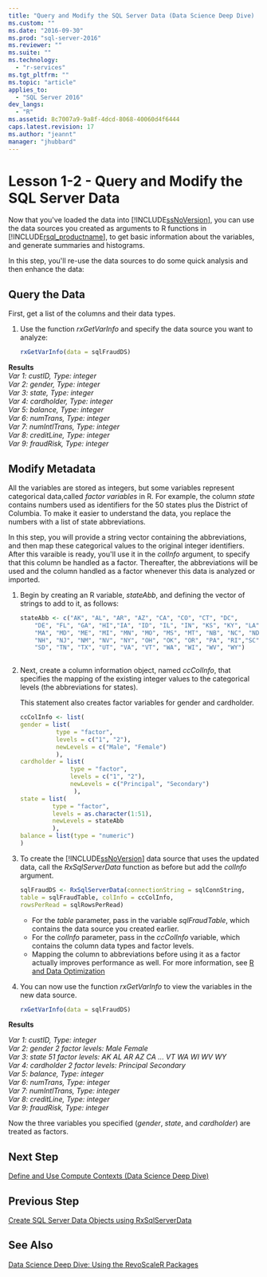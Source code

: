 ```yaml
---
title: "Query and Modify the SQL Server Data (Data Science Deep Dive) | Microsoft Docs"
ms.custom: ""
ms.date: "2016-09-30"
ms.prod: "sql-server-2016"
ms.reviewer: ""
ms.suite: ""
ms.technology: 
  - "r-services"
ms.tgt_pltfrm: ""
ms.topic: "article"
applies_to: 
  - "SQL Server 2016"
dev_langs: 
  - "R"
ms.assetid: 8c7007a9-9a8f-4dcd-8068-40060d4f6444
caps.latest.revision: 17
ms.author: "jeannt"
manager: "jhubbard"
---
```

# Lesson 1-2 - Query and Modify the SQL Server Data
Now that you've loaded the data into [!INCLUDE[ssNoVersion](../../../a9notintoc/includes/ssnoversion-md.md)], you can use the data sources you created  as arguments to R functions in [!INCLUDE[rsql_productname](../../../a9notintoc/includes/rsql-productname-md.md)], to get basic information about the variables, and generate summaries and histograms.  
  
In this step, you'll re-use the data sources to do some quick analysis and then enhance the data:  
  
## Query the Data  
First, get a list of the columns and their data types.  
  
1.  Use the function *rxGetVarInfo* and specify the data source you want to analyze:  
  
    ```R  
    rxGetVarInfo(data = sqlFraudDS)   
    ```  
  
  
**Results**  
*Var 1: custID, Type: integer*  
*Var 2: gender, Type: integer*  
*Var 3: state, Type: integer*  
*Var 4: cardholder, Type: integer*  
*Var 5: balance, Type: integer*  
*Var 6: numTrans, Type: integer*  
*Var 7: numIntlTrans, Type: integer*  
*Var 8: creditLine, Type: integer*  
*Var 9: fraudRisk, Type: integer*  
  
## Modify Metadata  
All the variables are stored as integers, but some variables represent categorical data,called *factor variables* in R. For example, the column *state* contains numbers used as identifiers for the 50 states plus the District of Columbia.  To make it easier to understand the data, you replace the numbers with a list of state abbreviations.  
  
In this step, you will provide a string vector containing the abbreviations, and then map these categorical values to the original integer identifiers. After this varaible is ready, you'll use it in the *colInfo* argument, to specify that this column be handled as a factor. Thereafter, the abbreviations will be used and the column handled as a factor whenever this data is analyzed or imported.  
  
1.  Begin by creating an R variable, *stateAbb*, and defining the vector of strings to add to it, as follows:  
  
    ```R  
    stateAbb <- c("AK", "AL", "AR", "AZ", "CA", "CO", "CT", "DC",     
        "DE", "FL", "GA", "HI","IA", "ID", "IL", "IN", "KS", "KY", "LA",   
        "MA", "MD", "ME", "MI", "MN", "MO", "MS", "MT", "NB", "NC", "ND",   
        "NH", "NJ", "NM", "NV", "NY", "OH", "OK", "OR", "PA", "RI","SC",   
        "SD", "TN", "TX", "UT", "VA", "VT", "WA", "WI", "WV", "WY")  
  
    ```  
  
2.  Next, create a column information object, named *ccColInfo*, that specifies the mapping of the existing integer values to the categorical levels (the abbreviations for states).  
  
    This statement also creates factor variables for gender and cardholder.  
  
    ```R  
    ccColInfo <- list(
    gender = list(
              type = "factor",
              levels = c("1", "2"), 
              newLevels = c("Male", "Female")
              ),
    cardholder = list(
                  type = "factor",
                  levels = c("1", "2"),
                  newLevels = c("Principal", "Secondary")
                   ),
    state = list(
             type = "factor",
             levels = as.character(1:51), 
             newLevels = stateAbb
             ),
    balance = list(type = "numeric")
    )  

    ```  
  
3.  To create the [!INCLUDE[ssNoVersion](../../../a9notintoc/includes/ssnoversion-md.md)] data source that uses the updated data, call the *RxSqlServerData* function as before but add the *colInfo* argument.  
  
    ```R  
    sqlFraudDS <- RxSqlServerData(connectionString = sqlConnString,  
    table = sqlFraudTable, colInfo = ccColInfo,  
    rowsPerRead = sqlRowsPerRead)   
    ```  
  
    -   For the *table* parameter, pass in the variable *sqlFraudTable*, which contains the data source you created earlier.    
    -   For the *colInfo* parameter, pass in the *ccColInfo* variable, which contains the column data types and factor levels.
    -   Mapping the column to abbreviations before using it as a factor actually improves performance as well. For more information, see [R and Data Optimization](https://msdn.microsoft.com/library/mt723575.aspx)  
  
4.  You can now use the function *rxGetVarInfo* to view the variables in the new data source.  
  
    ```R  
    rxGetVarInfo(data = sqlFraudDS)   
    ```  
  
**Results**  
  
*Var 1: custID, Type: integer*  
*Var 2: gender       2 factor levels: Male Female*  
*Var 3: state       51 factor levels: AK AL AR AZ CA ... VT WA WI WV WY*  
*Var 4: cardholder       2 factor levels: Principal Secondary*  
*Var 5: balance, Type: integer*  
*Var 6: numTrans, Type: integer*  
*Var 7: numIntlTrans, Type: integer*  
*Var 8: creditLine, Type: integer*  
*Var 9: fraudRisk, Type: integer*  
  
Now the three variables you specified (_gender_, _state_, and _cardholder_) are  treated as factors.  
  
## Next Step  
[Define and Use Compute Contexts &#40;Data Science Deep Dive&#41;](../../../advanced-analytics/r-services/tutorials/lesson-1-3-define-and-use-compute-contexts.md)  
  
## Previous Step  
[Create SQL Server Data Objects using RxSqlServerData](../../../advanced-analytics/r-services/tutorials/lesson-1-1-create-sql-server-data-objects-using-rxsqlserverdata.md)  
  
## See Also  
[Data Science Deep Dive: Using the RevoScaleR Packages](../../../advanced-analytics/r-services/tutorials/data-science-deep-dive-using-the-revoscaler-packages.md)  
  
  
  
